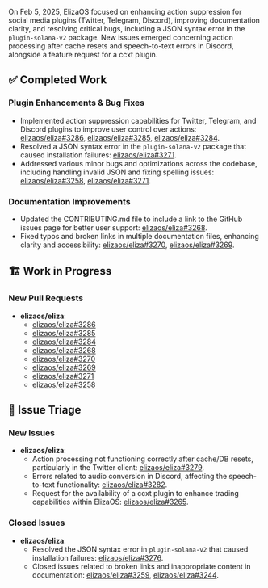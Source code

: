 On Feb 5, 2025, ElizaOS focused on enhancing action suppression for social media plugins (Twitter, Telegram, Discord), improving documentation clarity, and resolving critical bugs, including a JSON syntax error in the `plugin-solana-v2` package. New issues emerged concerning action processing after cache resets and speech-to-text errors in Discord, alongside a feature request for a ccxt plugin.

## ✅ Completed Work

### Plugin Enhancements & Bug Fixes
- Implemented action suppression capabilities for Twitter, Telegram, and Discord plugins to improve user control over actions: [elizaos/eliza#3286](https://github.com/elizaos/eliza/pull/3286), [elizaos/eliza#3285](https://github.com/elizaos/eliza/pull/3285), [elizaos/eliza#3284](https://github.com/elizaos/eliza/pull/3284).
- Resolved a JSON syntax error in the `plugin-solana-v2` package that caused installation failures: [elizaos/eliza#3271](https://github.com/elizaos/eliza/pull/3271).
- Addressed various minor bugs and optimizations across the codebase, including handling invalid JSON and fixing spelling issues: [elizaos/eliza#3258](https://github.com/elizaos/eliza/pull/3258), [elizaos/eliza#3271](https://github.com/elizaos/eliza/pull/3271).

### Documentation Improvements
- Updated the CONTRIBUTING.md file to include a link to the GitHub issues page for better user support: [elizaos/eliza#3268](https://github.com/elizaos/eliza/pull/3268).
- Fixed typos and broken links in multiple documentation files, enhancing clarity and accessibility: [elizaos/eliza#3270](https://github.com/elizaos/eliza/pull/3270), [elizaos/eliza#3269](https://github.com/elizaos/eliza/pull/3269).

## 🏗️ Work in Progress

### New Pull Requests
- **elizaos/eliza**:
    - [elizaos/eliza#3286](https://github.com/elizaos/eliza/pull/3286)
    - [elizaos/eliza#3285](https://github.com/elizaos/eliza/pull/3285)
    - [elizaos/eliza#3284](https://github.com/elizaos/eliza/pull/3284)
    - [elizaos/eliza#3268](https://github.com/elizaos/eliza/pull/3268)
    - [elizaos/eliza#3270](https://github.com/elizaos/eliza/pull/3270)
    - [elizaos/eliza#3269](https://github.com/elizaos/eliza/pull/3269)
    - [elizaos/eliza#3271](https://github.com/elizaos/eliza/pull/3271)
    - [elizaos/eliza#3258](https://github.com/elizaos/eliza/pull/3258)

## 🐞 Issue Triage

### New Issues
- **elizaos/eliza**:
    - Action processing not functioning correctly after cache/DB resets, particularly in the Twitter client: [elizaos/eliza#3279](https://github.com/elizaos/eliza/issues/3279).
    - Errors related to audio conversion in Discord, affecting the speech-to-text functionality: [elizaos/eliza#3282](https://github.com/elizaos/eliza/issues/3282).
    - Request for the availability of a ccxt plugin to enhance trading capabilities within ElizaOS: [elizaos/eliza#3265](https://github.com/elizaos/eliza/issues/3265).

### Closed Issues
- **elizaos/eliza**:
    - Resolved the JSON syntax error in `plugin-solana-v2` that caused installation failures: [elizaos/eliza#3276](https://github.com/elizaos/eliza/issues/3276).
    - Closed issues related to broken links and inappropriate content in documentation: [elizaos/eliza#3259](https://github.com/elizaos/eliza/issues/3259), [elizaos/eliza#3244](https://github.com/elizaos/eliza/issues/3244).